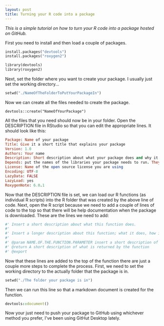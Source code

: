 ```yaml
---
layout: post
title: Turning your R code into a package
---
```


*This is a simple tutorial on how to turn your R code into a package hosted on GitHub.*

First you need to install and then load a couple of packages.

```python
install.packages("devtools")   
install.packages("roxygen2")   

library(devtools)   
library(roxygen2) 
```

Next, set the folder where you want to create your package. I usually just set the working directory...

```ruby
setwd("./NameOfTheFolderToPutYourPackageIn")
```

Now we can create all the files needed to create the package.

```rscript 
devtools::create("NameOfYourPackage")
```

All the files that you need should now be in your folder. Open the DESCRIPTION file in RStudio so that you can edit the appropriate lines. It should look like this:

```ruby
Package: Name of your package
Title: Give it a short title that explains your package   
Version: 1.0
Authors: Your name  
Description: Short description about what your package does and why it is important  
Depends: put the names of the libraries your package needs to run. They should be listed like this: fields, raster, rgdal, etc.
License: Name of the open source license you are using  
Encoding: UTF-8
LazyData: FALSE 
LazyLoad: yes 
RoxygenNote: 6.0.1 
```

Now that the DESCRIPTION file is set, we can load our R functions (as individual R scripts) into the R folder that was created by the above line of code.
Next, open the R script because we need to add a couple of lines of code to the top so that there will be help documentation when the package is downloaded. These are the lines we need to add:

```ruby
#' Insert a short description about what this function does.  
#' 
#' Insert a longer description about this function; what it does, how it works, any references, etc.  
#'  
#' @param NAME.OF.THE.FUNCTION.PARAMETER insert a short description of what the parament is   
#' @return A short description of what is returned by the function  
#' @export
```

Now that these lines are added to the top of the function there are just a couple more steps to complete the process. First, we need to set the working directory to the actually folder that the package is in.

```ruby
setwd("./The folder your package is in")
```

Then we can run this line so that a markdown document is created for the function.

```ruby
devtools::document()
```

Now your just need to push your package to GitHub using whichever method you prefer, I've been using GitHut Desktop lately.














